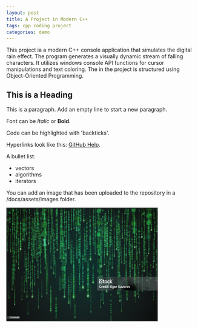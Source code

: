 ```yaml
---
layout: post
title: A Project in Modern C++
tags: cpp coding project
categories: demo
---
```


This project ia a modern C++ console application that simulates the digital rain effect. 
The program generates a visually dynamic stream of falling characters. It utilizes windows console API functions for cursor manipulations and text coloring.
The in the project is structured using Object-Oriented Programming.

## This is a Heading

This is a paragraph. Add an empty line to start a new paragraph.

Font can be *Italic* or **Bold**.

Code can be highlighted with 'backticks'.

Hyperlinks look like this: [GitHub Help](https://help.github.com/).

A bullet list:

- vectors
- algorithms
- iterators

You can add an image that has been uploaded to the repository in a /docs/assets/images folder.

<img src="https://raw.githubusercontent.com/DanKos22/digital-rain-cpp/main/docs/assets/images/Project.png" width="400" height="300">
